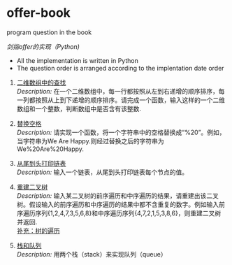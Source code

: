 ﻿# offer-book
program question in the book  

_剑指offer的实现（Python)_  

- All the implementation is written in Python  
- The question order is arranged according to the implentation date order

1. [二维数组中的查找](https://github.com/EasonLee123/offer-book/blob/master/First.py)  
*Description:* 在一个二维数组中，每一行都按照从左到右递增的顺序排序，每一列都按照从上到下递增的顺序排序。请完成一个函数，输入这样的一个二维数组和一个整数，判断数组中是否含有该整数.

2. [替换空格](https://github.com/EasonLee123/Offer-book/blob/master/Sceond.py)  
*Description:* 请实现一个函数，将一个字符串中的空格替换成“%20”。例如，当字符串为We Are Happy.则经过替换之后的字符串为We%20Are%20Happy.

3. [从尾到头打印链表](https://github.com/EasonLee123/Offer-book/blob/master/Third_1.py)  
*Description:* 输入一个链表，从尾到头打印链表每个节点的值。

4. [重建二叉树](https://github.com/EasonLee123/Offer-book/blob/master/Fourth_1.py)  
*Description:* 输入某二叉树的前序遍历和中序遍历的结果，请重建出该二叉树。假设输入的前序遍历和中序遍历的结果中都不含重复的数字。例如输入前序遍历序列{1,2,4,7,3,5,6,8}和中序遍历序列{4,7,2,1,5,3,8,6}，则重建二叉树并返回.  
[补充：树的遍历](https://github.com/EasonLee123/Offer-book/blob/master/Tree_Traversal.py)  

5. [栈和队列 ](https://github.com/EasonLee123/Offer-book/blob/master/Fifth_1.py)  
*Description:* 用两个栈（stack）来实现队列（queue）  



